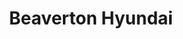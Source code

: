 ---
title: "Beaverton Hyundai"
url: /beaverton/beaverton-hyundai-southwest-farmington-road/
shop: Autohaus
---